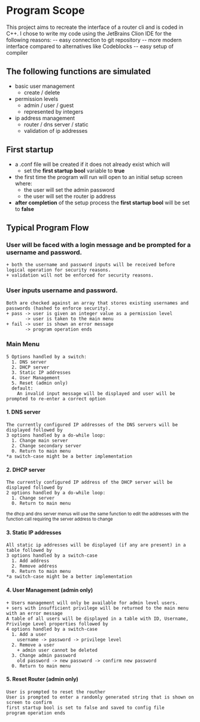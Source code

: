 # Program Scope
This project aims to recreate the interface of a router cli and is coded in C++. 
I chose to write my code using the JetBrains Clion IDE for the following reasons:
-- easy connection to git repository
-- more modern interface compared to alternatives like Codeblocks
-- easy setup of compiler

## The following functions are simulated
- basic user management
  + create / delete
- permission levels
  + admin / user / guest
  + represented by integers
- ip address management
  + router / dns server / static
  + validation of ip addresses

## First startup
- a .conf file will be created if it does not already exist which will
    + set the **first startup bool** variable to **true**
- the first time the program will run will open to an initial setup screen where:
    + the user will set the admin password
    + the user will set the router ip address
- **after completion** of the setup process the **first startup bool** will be set to **false**

## Typical Program Flow
### User will be faced with a login message and be prompted for a username and password.
    + both the username and password inputs will be received before logical operation for security reasons.
    + validation will not be enforced for security reasons.
### User inputs username and password.
    Both are checked against an array that stores existing usernames and passwords (hashed to enforce security).
    + pass -> user is given an integer value as a permission level
           -> user is taken to the main menu
    + fail -> user is shown an error message
           -> program operation ends
### Main Menu
    5 Options handled by a switch:
      1. DNS server
      2. DHCP server
      3. Static IP addresses
      4. User Management
      5. Reset (admin only)
      default:
        An invalid input message will be displayed and user will be prompted to re-enter a correct option
#### 1. DNS server
    The currently configured IP addresses of the DNS servers will be displayed followed by
    3 options handled by a do-while loop:
      1. Change main server
      2. Change secondary server
      0. Return to main menu
    *a switch-case might be a better implementation
#### 2. DHCP server
    The currently configured IP address of the DHCP server will be displayed followed by
    2 options handled by a do-while loop:
      1. Change server
      0. Return to main menu
<sub>the dhcp and dns server menus will use the same function to edit the addresses with the function call requiring the server address to change</sub>

#### 3. Static IP addresses
    All static ip addresses will be displayed (if any are present) in a table followed by
    3 options handled by a switch-case
      1. Add address
      2. Remove address
      0. Return to main menu
    *a switch-case might be a better implementation
#### 4. User Management (admin only)
    + Users management will only be available for admin level users.
    + sers with insufficient privilege will be returned to the main menu with an error message
    A table of all users will be displayed in a table with ID, Username, Privilege Level properties followed by
    4 options handled by a switch-case
      1. Add a user
        username -> password -> privilege level
      2. Remove a user
        + admin user cannot be deleted
      3. Change admin password
        old password -> new password -> confirm new password
      0. Return to main menu
#### 5. Reset Router (admin only)
    User is prompted to reset the routher
    User is prompted to enter a randomly generated string that is shown on screen to confirm
    first startup bool is set to false and saved to config file
    program operation ends
    
